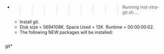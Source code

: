 * >>>>>>>>> Running inst-xtra-git.sh ...
  * Install git.
  * Disk size = 5694108K. Space Used = 12K. Runtime = 00:00:00:02.
  * The following NEW packages will be installed:
  ```bash
git*
  ```
